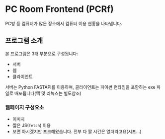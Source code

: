 # PC Room Frontend (PCRf)
PC방 등 컴퓨터가 많은 장소에서 컴퓨터 이용 현황을 나타냅니다.
## 프로그램 소개
본 프로그램은 3개 부분으로 구성됩니다:
- 서버
- 웹
- 클라이언트

서버는 Python FASTAPI를 이용하며, 클라이언트는 파이썬 런타임을 포함하는 exe 파일로 배포됩니다(맥 및 리눅스는 별도참조)

### 웹페이지 구성요소
- 이미지
- 짧은 JS(```fetch```) 이용
- 보면 아시겠지만 포크해왔습니다. 전부 다 짤 시간은 없더라고요(시프...)
